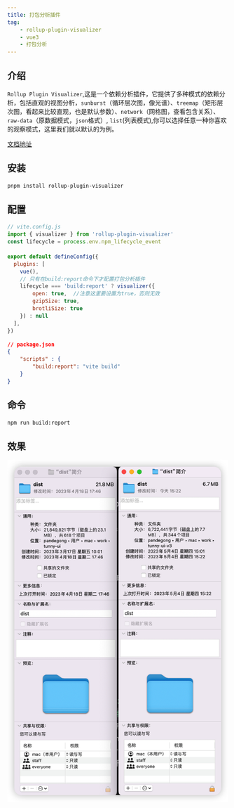 ```yaml
---
title: 打包分析插件
tag: 
    - rollup-plugin-visualizer
    - vue3
    - 打包分析
---
```


## 介绍

`Rollup Plugin Visualizer`,这是一个依赖分析插件，它提供了多种模式的依赖分析，包括直观的视图分析，`sunburst`（循环层次图，像光谱）、`treemap`（矩形层次图，看起来比较直观，也是默认参数）、`network`（网格图，查看包含关系）、`raw-data`（原数据模式，`json`格式）, `list`(列表模式),你可以选择任意一种你喜欢的观察模式，这里我们就以默认的为例。

[文档地址](https://www.npmjs.com/package/rollup-plugin-visualizer "文档地址")

## 安装

```bash
pnpm install rollup-plugin-visualizer
```

## 配置

```js
// vite.config.js
import { visualizer } from 'rollup-plugin-visualizer'
const lifecycle = process.env.npm_lifecycle_event

export default defineConfig({
  plugins: [
    vue(),
    // 只有在build:report命令下才配置打包分析插件
    lifecycle === 'build:report' ? visualizer({
        open: true,  //注意这里要设置为true，否则无效
        gzipSize: true,
        brotliSize: true
    }) : null
  ],
})
```

```json
// package.json
{
    "scripts" : {
        "build:report": "vite build"
    }
}
```

## 命令

```bash
npm run build:report
```

## 效果

![图片](/assets/images/iShot_2023-05-04_16.02.41.png)